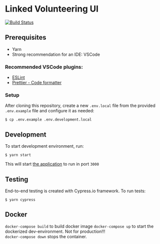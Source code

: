 # Linked Volunteering UI

[![Build Status](https://travis-ci.org/City-of-Helsinki/linked-volunteering-ui.svg?branch=master)](https://travis-ci.org/City-of-Helsinki/linked-volunteering-ui)

## Prerequisites

- Yarn
- Strong recommendation for an IDE: VSCode

### Recommended VSCode plugins:

- [ESLint](https://marketplace.visualstudio.com/items?itemName=dbaeumer.vscode-eslint)
- [Prettier - Code formatter](https://marketplace.visualstudio.com/items?itemName=esbenp.prettier-vscode)

### Setup

After cloning this repository, create a new `.env.local` file from the provided `.env.example` file and configure it as needed:

```
$ cp .env.example .env.development.local
```

## Development

To start development environment, run:

```
$ yarn start
```

This will start [the application](http://localhost:3000) to run in port `3000`

## Testing

End-to-end testing is created with Cypress.io framework. To run tests:

```
$ yarn cypress
```

## Docker

`docker-compose build` to build docker image
`docker-compose up` to start the dockerized dev-environment. Not for production!!!  
`docker-compose down` stops the container.
